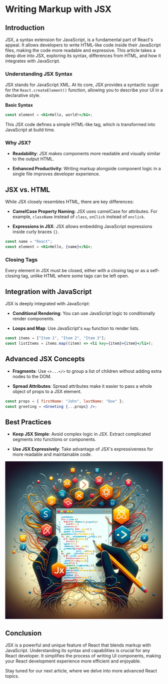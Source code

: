 # Writing Markup with JSX

## Introduction

JSX, a syntax extension for JavaScript, is a fundamental part of React's appeal. It allows developers to write HTML-like code inside their JavaScript files, making the code more readable and expressive. This article takes a deep dive into JSX, exploring its syntax, differences from HTML, and how it integrates with JavaScript.

### Understanding JSX Syntax

JSX stands for JavaScript XML. At its core, JSX provides a syntactic sugar for the `React.createElement()` function, allowing you to describe your UI in a declarative style.

**Basic Syntax**

```jsx
const element = <h1>Hello, world!</h1>;
```

This JSX code defines a simple HTML-like tag, which is transformed into JavaScript at build time.

### Why JSX?

- **Readability**: JSX makes components more readable and visually similar to the output HTML.

- **Enhanced Productivity**: Writing markup alongside component logic in a single file improves developer experience.

## JSX vs. HTML

While JSX closely resembles HTML, there are key differences:

- **CamelCase Property Naming**: JSX uses camelCase for attributes. For example, `className` instead of `class`, `onClick` instead of `onclick`.

- **Expressions in JSX**: JSX allows embedding JavaScript expressions inside curly braces `{}`.

```jsx
const name = "React";
const element = <h1>Hello, {name}</h1>;
```

### Closing Tags

Every element in JSX must be closed, either with a closing tag or as a self-closing tag, unlike HTML where some tags can be left open.

## Integration with JavaScript

JSX is deeply integrated with JavaScript:

- **Conditional Rendering**: You can use JavaScript logic to conditionally render components.

- **Loops and Map**: Use JavaScript's `map` function to render lists.

```jsx
const items = ["Item 1", "Item 2", "Item 3"];
const listItems = items.map((item) => <li key={item}>{item}</li>);
```

## Advanced JSX Concepts

- **Fragments**: Use `<>...</>` to group a list of children without adding extra nodes to the DOM.

- **Spread Attributes**: Spread attributes make it easier to pass a whole object of props to a JSX element.

```jsx
const props = { firstName: "John", lastName: "Doe" };
const greeting = <Greeting {...props} />;
```

## Best Practices

- **Keep JSX Simple**: Avoid complex logic in JSX. Extract complicated segments into functions or components.

- **Use JSX Expressively**: Take advantage of JSX's expressiveness for more readable and maintainable code.

![React Concepts](images/react_blog_9.png "Writing Markup with JSX")

## Conclusion

JSX is a powerful and unique feature of React that blends markup with JavaScript. Understanding its syntax and capabilities is crucial for any React developer. It simplifies the process of writing UI components, making your React development experience more efficient and enjoyable.

Stay tuned for our next article, where we delve into more advanced React topics.
